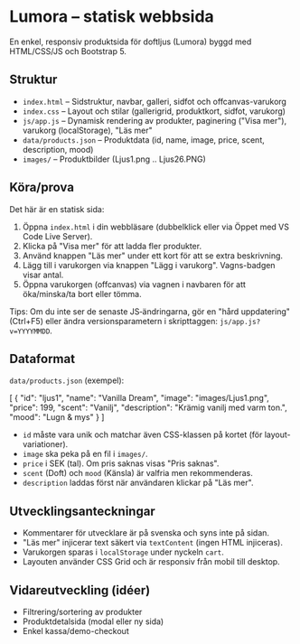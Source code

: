 # Lumora – statisk webbsida

En enkel, responsiv produktsida för doftljus (Lumora) byggd med HTML/CSS/JS och Bootstrap 5.

## Struktur

- `index.html` – Sidstruktur, navbar, galleri, sidfot och offcanvas-varukorg
- `index.css` – Layout och stilar (gallerigrid, produktkort, sidfot, varukorg)
- `js/app.js` – Dynamisk rendering av produkter, paginering ("Visa mer"), varukorg (localStorage), "Läs mer"
- `data/products.json` – Produktdata (id, name, image, price, scent, description, mood)
- `images/` – Produktbilder (Ljus1.png .. Ljus26.PNG)

## Köra/prova

Det här är en statisk sida:

1. Öppna `index.html` i din webbläsare (dubbelklick eller via Öppet med VS Code Live Server).
2. Klicka på "Visa mer" för att ladda fler produkter.
3. Använd knappen "Läs mer" under ett kort för att se extra beskrivning.
4. Lägg till i varukorgen via knappen "Lägg i varukorg". Vagns-badgen visar antal.
5. Öppna varukorgen (offcanvas) via vagnen i navbaren för att öka/minska/ta bort eller tömma.

Tips: Om du inte ser de senaste JS‑ändringarna, gör en "hård uppdatering" (Ctrl+F5) eller ändra versionsparametern i skripttaggen: `js/app.js?v=YYYYMMDD`.

## Dataformat

`data/products.json` (exempel):

[
  {
    "id": "ljus1",
    "name": "Vanilla Dream",
    "image": "images/Ljus1.png",
    "price": 199,
    "scent": "Vanilj",
    "description": "Krämig vanilj med varm ton.",
    "mood": "Lugn & mys"
  }
]

- `id` måste vara unik och matchar även CSS-klassen på kortet (för layout-variationer).
- `image` ska peka på en fil i `images/`.
- `price` i SEK (tal). Om pris saknas visas "Pris saknas".
- `scent` (Doft) och `mood` (Känsla) är valfria men rekommenderas.
- `description` laddas först när användaren klickar på "Läs mer".

## Utvecklingsanteckningar

- Kommentarer för utvecklare är på svenska och syns inte på sidan.
- "Läs mer" injicerar text säkert via `textContent` (ingen HTML injiceras).
- Varukorgen sparas i `localStorage` under nyckeln `cart`.
- Layouten använder CSS Grid och är responsiv från mobil till desktop.

## Vidareutveckling (idéer)

- Filtrering/sortering av produkter
- Produktdetalsida (modal eller ny sida)
- Enkel kassa/demo-checkout 
